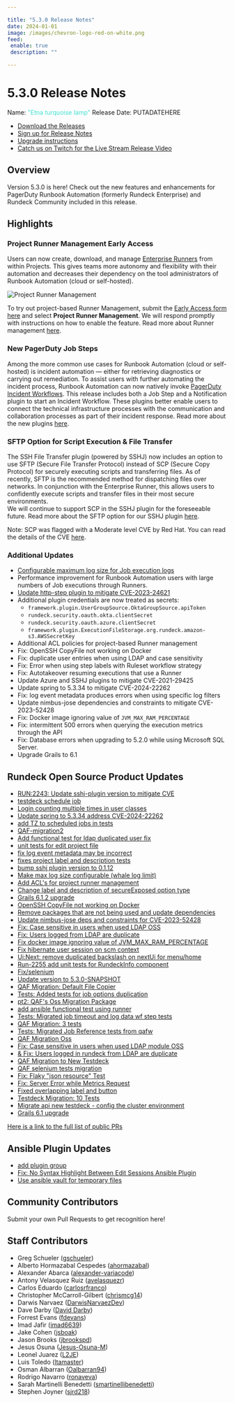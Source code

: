 ```yaml
---

title: "5.3.0 Release Notes"
date: 2024-01-01
image: /images/chevron-logo-red-on-white.png
feed:
 enable: true
 description: ""

---
```


# 5.3.0 Release Notes

Name: <span style="color: turquoise"><span class="glyphicon glyphicon-lamp"></span> "Etna turquoise lamp"</span>
Release Date: PUTADATEHERE

- [Download the Releases](https://download.rundeck.com/)
- [Sign up for Release Notes](https://www.rundeck.com/release-notes-signup)
- [Upgrade instructions](/upgrading/)
- [Catch us on Twitch for the Live Stream Release Video](https://www.twitch.tv/pagerduty)

## Overview

Version 5.3.0 is here! Check out the new features and enhancements for PagerDuty Runbook Automation (formerly Rundeck Enterprise) and Rundeck Community included in this release.

## Highlights

### Project Runner Management Early Access
Users can now create, download, and manage [Enterprise Runners](/administration/runner/) from within Projects. 
This gives teams more autonomy and flexibility with their automation and decreases their dependency on the tool administrators of Runbook Automation (cloud or self-hosted).

![Project Runner Management](/assets/img/project-runner-management.gif)<br>

To try out project-based Runner Management, submit the [Early Access form here](https://www.pagerduty.com/early-access/) and select **Project Runner Management**.  We will respond promptly with instructions on how to enable the feature. Read more about Runner management [here](/administration/runner/runner-management/managing-runners).

### New PagerDuty Job Steps
Among the more common use cases for Runbook Automation (cloud or self-hosted) is incident automation — either for retrieving diagnostics or carrying out remediation. To assist users with further automating the incident process, Runbook Automation can now natively invoke [PagerDuty Incident Workflows](https://support.pagerduty.com/docs/incident-workflows). 
This release includes both a Job Step and a Notification plugin to start an Incident Workflow. 
These plugins better enable users to connect the technical infrastructure processes with the communication and collaboration processes as part of their incident response.
Read more about the new plugins [here](/manual/plugins/pagerduty-plugins-overview).

### SFTP Option for Script Execution & File Transfer
The SSH File Transfer plugin (powered by SSHJ) now includes an option to use SFTP (Secure File Transfer Protocol) instead of SCP (Secure Copy Protocol) for securely executing scripts and transferring files.  As of recently, SFTP is the recommended method for dispatching files over networks.  In conjunction with the Enterprise Runner, this allows users to confidently execute scripts and transfer files in their most secure environments.  
We will continue to support SCP in the SSHJ plugin for the foreseeable future.  Read more about the SFTP option for our SSHJ plugin [here](/manual/projects/node-execution/ssh.html#sftp-file-copier).

Note: SCP was flagged with a Moderate level CVE by Red Hat. You can read the details of the CVE [here](https://access.redhat.com/security/cve/cve-2020-15778).

### Additional Updates

* [Configurable maximum log size for Job execution logs](/administration/configuration/config-file-reference.html#execution-log-settings)
* Performance improvement for Runbook Automation users with large numbers of Job executions through Runners.
* [Update http-step plugin to mitigate CVE-2023-24621](https://github.com/rundeck-plugins/http-step/pull/29)
* Additional plugin credentials are now treated as secrets:
  * `framework.plugin.UserGroupSource.OktaGroupSource.apiToken`
  * `rundeck.security.oauth.okta.clientSecret`
  * `rundeck.security.oauth.azure.clientSecret`
  * `framework.plugin.ExecutionFileStorage.org.rundeck.amazon-s3.AWSSecretKey`
* Additional ACL policies for project-based Runner management
* Fix: OpenSSH CopyFile not working on Docker
* Fix: duplicate user entries when using LDAP and case sensitivity
* Fix: Error when using step labels with Ruleset workflow strategy
* Fix: Autotakeover resuming executions that use a Runner
* Update Azure and SSHJ plugins to mitigate CVE-2021-29425
* Update spring to 5.3.34 to mitigate CVE-2024-22262
* Fix: log event metadata produces errors when using specific log filters
* Update nimbus-jose dependencies and constraints to mitigate CVE-2023-52428
* Fix: Docker image ignoring value of `JVM_MAX_RAM_PERCENTAGE`
* Fix: intermittent 500 errors when querying the execution metrics through the API
* Fix: Database errors when upgrading to 5.2.0 while using Microsoft SQL Server.
* Upgrade Grails to 6.1 



## Rundeck Open Source Product Updates

* [RUN:2243: Update sshj-plugin version to mitigate CVE](https://github.com/rundeck/rundeck/pull/9108)
* [testdeck schedule job](https://github.com/rundeck/rundeck/pull/9106)
* [Login counting multiple times in user classes](https://github.com/rundeck/rundeck/pull/9105)
* [Update spring to 5.3.34 address CVE-2024-22262](https://github.com/rundeck/rundeck/pull/9095)
* [add TZ to scheduled jobs in tests](https://github.com/rundeck/rundeck/pull/9092)
* [QAF-migration2](https://github.com/rundeck/rundeck/pull/9088)
* [Add functional test for ldap duplicated user fix](https://github.com/rundeck/rundeck/pull/9087)
* [unit tests for edit project file](https://github.com/rundeck/rundeck/pull/9084)
* [fix log event metadata may be incorrect](https://github.com/rundeck/rundeck/pull/9081)
* [fixes project label and description tests](https://github.com/rundeck/rundeck/pull/9077)
* [bump sshj plugin version to 0.1.12](https://github.com/rundeck/rundeck/pull/9076)
* [Make max log size configurable (whale log limit)](https://github.com/rundeck/rundeck/pull/9074)
* [Add ACL&#39;s for project runner management](https://github.com/rundeck/rundeck/pull/9073)
* [Change label and description of secureExposed option type](https://github.com/rundeck/rundeck/pull/9069)
* [Grails 6.1.2 upgrade](https://github.com/rundeck/rundeck/pull/9068)
* [OpenSSH CopyFile not working on Docker](https://github.com/rundeck/rundeck/pull/9067)
* [Remove packages that are not being used and update dependencies](https://github.com/rundeck/rundeck/pull/9064)
* [Update nimbus-jose deps and constraints for CVE-2023-52428](https://github.com/rundeck/rundeck/pull/9063)
* [Fix: Case sensitive in users when used LDAP OSS](https://github.com/rundeck/rundeck/pull/9062)
* [Fix: Users logged from LDAP are duplicate](https://github.com/rundeck/rundeck/pull/9059)
* [Fix docker image ignoring value of JVM_MAX_RAM_PERCENTAGE](https://github.com/rundeck/rundeck/pull/9052)
* [Fix hibernate user session on scm context](https://github.com/rundeck/rundeck/pull/9050)
* [Ui:Next: remove duplicated backslash on nextUi for menu/home](https://github.com/rundeck/rundeck/pull/9049)
* [Run-2255 add unit tests for RundeckInfo component](https://github.com/rundeck/rundeck/pull/9048)
* [Fix/selenium](https://github.com/rundeck/rundeck/pull/9047)
* [Update version to 5.3.0-SNAPSHOT](https://github.com/rundeck/rundeck/pull/9036)
* [QAF Migration: Default File Copier](https://github.com/rundeck/rundeck/pull/9030)
* [Tests: Added tests for job options duplication](https://github.com/rundeck/rundeck/pull/9025)
* [pt2: QAF&#39;s Oss Migration Package](https://github.com/rundeck/rundeck/pull/9024)
* [add ansible functional test using runner](https://github.com/rundeck/rundeck/pull/9023)
* [Tests: Migrated job timeout and log data wf step tests](https://github.com/rundeck/rundeck/pull/9022)
* [QAF Migration: 3 tests](https://github.com/rundeck/rundeck/pull/9021)
* [Tests: Migrated Job Reference tests from qafw](https://github.com/rundeck/rundeck/pull/9018)
* [QAF Migration Oss](https://github.com/rundeck/rundeck/pull/9017)
* [Fix: Case sensitive in users when used LDAP module OSS ](https://github.com/rundeck/rundeck/pull/9016)
* [&amp; Fix: Users logged in rundeck from LDAP are duplicate ](https://github.com/rundeck/rundeck/pull/9015)
* [QAF Migration to New Testdeck](https://github.com/rundeck/rundeck/pull/9007)
* [QAF selenium tests migration](https://github.com/rundeck/rundeck/pull/8997)
* [Fix: Flaky &quot;json resource&quot; Test](https://github.com/rundeck/rundeck/pull/8971)
* [Fix: Server Error while Metrics Request](https://github.com/rundeck/rundeck/pull/8969)
* [Fixed overlapping label and button](https://github.com/rundeck/rundeck/pull/8950)
* [Testdeck Migration: 10 Tests](https://github.com/rundeck/rundeck/pull/8901)
* [Migrate api new testdeck - config the cluster environment](https://github.com/rundeck/rundeck/pull/8844)
* [Grails 6.1 upgrade](https://github.com/rundeck/rundeck/pull/8665)


[Here is a link to the full list of public PRs](https://github.com/rundeck/rundeck/pulls?q=is%3Apr+milestone%3A5.3.0+is%3Aclosed)

## Ansible Plugin Updates
* [add plugin group](https://github.com/rundeck-plugins/ansible-plugin/pull/355)
* [Fix: No Syntax Highlight Between Edit Sessions Ansible Plugin](https://github.com/rundeck-plugins/ansible-plugin/pull/354)
* [Use ansible vault for temporary files](https://github.com/rundeck-plugins/ansible-plugin/pull/352)




## Community Contributors

Submit your own Pull Requests to get recognition here!

## Staff Contributors

* Greg Schueler ([gschueler](https://github.com/gschueler))
* Alberto Hormazabal Cespedes ([ahormazabal](https://github.com/ahormazabal))
* Alexander Abarca ([alexander-variacode](https://github.com/alexander-variacode))
* Antony Velasquez Ruiz ([avelasquezr](https://github.com/avelasquezr))
* Carlos Eduardo ([carlosrfranco](https://github.com/carlosrfranco))
* Christopher McCarroll-Gilbert ([chrismcg14](https://github.com/chrismcg14))
* Darwis Narvaez ([DarwisNarvaezDev](https://github.com/DarwisNarvaezDev))
* Dave Darby ([David Darby](https://github.com/ddarby-hike))
* Forrest Evans ([fdevans](https://github.com/fdevans))
* Imad Jafir ([imad6639](https://github.com/imad6639))
* Jake Cohen ([jsboak](https://github.com/jsboak))
* Jason Brooks ([jbrookspd](https://github.com/jbrookspd))
* Jesus Osuna ([Jesus-Osuna-M](https://github.com/Jesus-Osuna-M))
* Leonel Juarez ([L2JE](https://github.com/L2JE))
* Luis Toledo ([ltamaster](https://github.com/ltamaster))
* Osman Albarran ([Oalbarran94](https://github.com/Oalbarran94))
* Rodrigo Navarro ([ronaveva](https://github.com/ronaveva))
* Sarah Martinelli Benedetti ([smartinellibenedetti](https://github.com/smartinellibenedetti))
* Stephen Joyner ([sjrd218](https://github.com/sjrd218))
